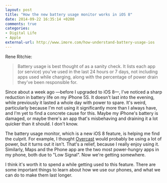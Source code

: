 ```yaml
---
layout: post
title: "How the new battery usage monitor works in iOS 8"
date: 2014-09-22 16:35:14 +0200
comments: true
categories: 
- Digital Life
- Apple
external-url: http://www.imore.com/how-understand-battery-usage-ios
---
```


Rene Ritchie:

> Battery usage is best thought of as a sanity check. It lists each app (or service) you've used in the last 24 hours or 7 days, not including apps used while charging, along with the percentage of power drain they've been responsible for.

Since about a week ago —before I upgraded to iOS 8—, I've noticed a sharp reduction in battery life on my iPhone 5S. It doesn't last into the evening, while previously it lasted a whole day with power to spare. It's weird, particularly because I'm not using it significantly more than I always have, and I'm yet to find a concrete cause for this. Maybe my iPhone's battery is damaged, or maybe there's an app that's misbehaving and draining it a lot quicker than it should. I don't know. 

The battery usage monitor, which is a new iOS 8 feature, is helping me find the culprit. For example, I thought [Overcast](http://overcast.fm) would probably be using a lot of power, but it turns out it isn't. That's a relief, because I really enjoy using it. Similarly, Maps and the Phone app are the two most power-hungry apps in my phone, both due to "Low Signal". Now we're getting somewhere.

I think it's worth it to spend a while getting used to this feature. There are some important things to learn about how we use our phones, and what we can do to make them last longer.